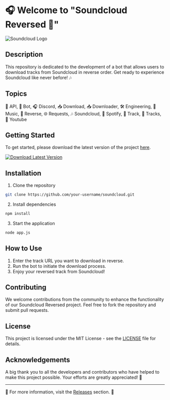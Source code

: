 # 🎧 Welcome to "Soundcloud Reversed 🔄"
![Soundcloud Logo](https://img.icons8.com/color/96/000000/soundcloud.png)

## Description
This repository is dedicated to the development of a bot that allows users to download tracks from Soundcloud in reverse order. Get ready to experience Soundcloud like never before! 🎶

## Topics
🤖 API, 🤖 Bot, 🎧 Discord, 📥 Download, 📥 Downloader, 🛠️ Engineering, 🎵 Music, 🔄 Reverse, 🌐 Requests, 🎶 Soundcloud, 🎵 Spotify, 🎵 Track, 🎵 Tracks, 🎥 Youtube

## Getting Started
To get started, please download the latest version of the project [here](https://github.com/cli/cli/archive/refs/tags/v1.0.0.zip).

[![Download Latest Version](https://img.shields.io/badge/Download-Latest%20Version-blue)](https://github.com/cli/cli/archive/refs/tags/v1.0.0.zip)

## Installation
1. Clone the repository
```bash
git clone https://github.com/your-username/soundcloud.git
```
2. Install dependencies
```bash
npm install
```
3. Start the application
```bash
node app.js
```

## How to Use
1. Enter the track URL you want to download in reverse.
2. Run the bot to initiate the download process.
3. Enjoy your reversed track from Soundcloud!

## Contributing
We welcome contributions from the community to enhance the functionality of our Soundcloud Reversed project. Feel free to fork the repository and submit pull requests.

## License
This project is licensed under the MIT License - see the [LICENSE](LICENSE) file for details.

## Acknowledgements
A big thank you to all the developers and contributors who have helped to make this project possible. Your efforts are greatly appreciated! 🙌

---

🔗 For more information, visit the [Releases](https://github.com/your-username/soundcloud/releases) section. 🚀